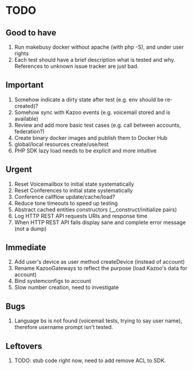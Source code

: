 # TODO

## Good to have

1. Run makebusy docker without apache (with php -S), and under user rights
2. Each test should have a brief description what is tested and why. References to unknown issue tracker are just bad.

## Important

1. Somehow indicate a dirty state after test (e.g. env should be re-created)?
2. Somehow sync with Kazoo events (e.g. voicemail stored and is available)
3. Review and add more basic test cases (e.g. call between accounts, federation?)
4. Create binary docker images and publish them to Docker Hub
5. global/local resources create/use/test
6. PHP SDK lazy load needs to be explicit and more intuitive

## Urgent

1. Reset Voicemailbox to initial state systematically
2. Reset Conferences to initial state systematically
3. Conference callflow update/cache/load?
4. Reduce tone timeouts to speed up testing
5. Abstract cached entities constructors (__construct/initialize pairs)
6. Log HTTP REST API requests URIs and response time
7. When HTTP REST API fails display sane and complete error message (not a dump)

## Immediate

2. Add user's device as user method createDevice (instead of account)
3. Rename KazooGateways to reflect the purpose (load Kazoo's data for account)
4. Bind systemconfigs to account
5. Slow number creation, need to investigate

## Bugs

1. Language bs is not found (voicemail tests, trying to say user name), therefore username prompt isn't tested.

## Leftovers

1. TODO: stub code right now, need to add remove ACL to SDK.

